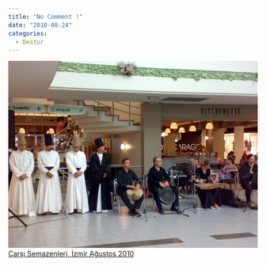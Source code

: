 ```yaml
---
title: "No Comment !"
date: "2010-08-24"
categories: 
  - Destur
---
```


 [![carsi-semazenleri.jpg](../uploads/2010/08/carsi-semazenleri.jpg) Çarşı Semazenleri, İzmir Ağustos 2010](../uploads/2010/08/carsi-semazenleri.jpg "carsi-semazenleri.jpg")
